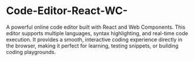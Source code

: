 # Code-Editor-React-WC-
A powerful online code editor built with React and Web Components. This editor supports multiple languages, syntax highlighting, and real-time code execution. It provides a smooth, interactive coding experience directly in the browser, making it perfect for learning, testing snippets, or building coding playgrounds.

